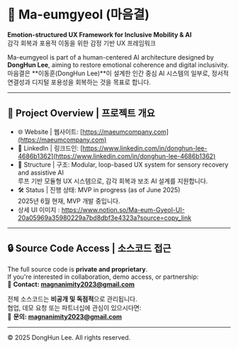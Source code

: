 # 🧠 Ma-eumgyeol (마음결)

**Emotion-structured UX Framework for Inclusive Mobility & AI**  
감각 회복과 포용적 이동을 위한 감정 기반 UX 프레임워크

Ma-eumgyeol is part of a human-centered AI architecture designed by **DongHun Lee**, aiming to restore emotional coherence and digital inclusivity.  
마음결은 **이동훈(DongHun Lee)**이 설계한 인간 중심 AI 시스템의 일부로, 정서적 연결성과 디지털 포용성을 회복하는 것을 목표로 합니다.

---

## 🔗 Project Overview | 프로젝트 개요
- 🌐 Website | 웹사이트: [https://maeumcompany.com](https://maeumcompany.com)
- 💼 LinkedIn | 링크드인: [https://www.linkedin.com/in/donghun-lee-4686b1362](https://www.linkedin.com/in/donghun-lee-4686b1362)
- 📂 Structure | 구조: Modular, loop-based UX system for sensory recovery and assistive AI  
  루프 기반 모듈형 UX 시스템으로, 감각 회복과 보조 AI 설계를 지원합니다.
- 🛠️ Status | 진행 상태: MVP in progress (as of June 2025)  
  2025년 6월 현재, MVP 개발 중입니다.
- 상세 UI 이미지 : https://www.notion.so/Ma-eum-Gyeol-UI-20a05969a35980229a7bd8dbf3e4323a?source=copy_link 
---

## 🔒 Source Code Access | 소스코드 접근

The full source code is **private and proprietary**.  
If you're interested in collaboration, demo access, or partnership:  
📩 **Contact: magnanimity2023@gmail.com**

전체 소스코드는 **비공개 및 독점적**으로 관리됩니다.  
협업, 데모 요청 또는 파트너십에 관심이 있으시다면:  
📩 **문의: magnanimity2023@gmail.com**

---

© 2025 DongHun Lee. All rights reserved.


